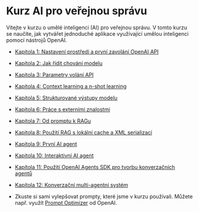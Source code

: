# Kurz AI pro veřejnou správu

Vítejte v kurzu o umělé inteligenci (AI) pro veřejnou správu.
V tomto kurzu se naučíte, jak vytvářet jednoduché aplikace využívající umělou inteligenci pomocí nástrojů OpenAI.  

* [Kapitola 1: Nastavení prostředí a první zavolání OpenAI API](kapitola-01)
* [Kapitola 2: Jak řídit chování modelu](kapitola-02)
* [Kapitola 3: Parametry volání API](kapitola-03)
* [Kapitola 4: Context learning a n-shot learning](kapitola-04)
* [Kapitola 5: Strukturované výstupy modelu](kapitola-05)
* [Kapitola 6: Práce s externími znalostmi](kapitola-06)
* [Kapitola 7: Od promptu k RAGu](kapitola-07)
* [Kapitola 8: Použití RAG s lokální cache a XML serializací](kapitola-08)
* [Kapitola 9: První AI agent](kapitola-09)
* [Kapitola 10: Interaktivní AI agent](kapitola-10)
* [Kapitola 11: Použití OpenAI Agents SDK pro tvorbu konverzačních agentů](kapitola-11)
* [Kapitola 12: Konverzační multi-agentní systém](kapitola-12)

* Zkuste si sami vylepšovat prompty, které jsme v kurzu používali. Můžete např. využít [Prompt Optimizer](https://platform.openai.com/chat/edit?models=gpt-5&optimize=true) od OpenAI.